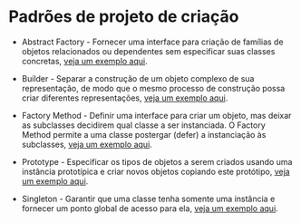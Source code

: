 # Padrões de projeto de criação

- Abstract Factory - Fornecer uma interface para criação de famílias de objetos relacionados ou dependentes sem especificar suas classes concretas, [veja um exemplo aqui](./Abstract-Factory).

- Builder - Separar a construção de um objeto complexo de sua representação, de modo que o mesmo processo de construção possa criar diferentes representações, [veja um exemplo aqui](./Builder).

- Factory Method - Definir uma interface para criar um objeto, mas deixar as subclasses decidirem qual classe a ser instanciada. O Factory Method permite a uma classe postergar (defer) a instanciação às subclasses, [veja um exemplo aqui](./Factory-Method).

- Prototype - Especificar os tipos de objetos a serem criados usando uma instância prototípica e criar novos objetos copiando este protótipo, [veja um exemplo aqui](./Prototype).

- Singleton - Garantir que uma classe tenha somente uma instância e fornecer um ponto global de acesso para ela, [veja um exemplo aqui](./Singleton).
